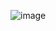 ![image](https://user-images.githubusercontent.com/54144612/210481282-7f754d73-7506-48c2-9be1-ffd4d90c8b95.png)
